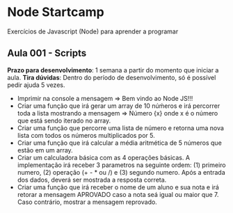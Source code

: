 # Node Startcamp

Exercícios de Javascript (Node) para aprender a programar

## Aula 001 - Scripts

**Prazo para desenvolvimento**: 1 semana a partir do momento que iniciar a aula.
**Tira dúvidas**: Dentro do período de desenvolvimento, só é possível pedir ajuda 5 vezes.

- Imprimir na console a mensagem => Bem vindo ao Node JS!!!
- Criar uma função que irá gerar um array de 10 núḿeros e  irá  percorrer toda a lista mostrando a  mensagem   =>  Número  {x}  onde x é o número que está sendo iterado no array.
- Criar uma função que percorre uma lista de número e retorna uma nova lista com todos os números multiplicados por 5.
- Criar uma função que irá calcular a média aritmética de 5 números que estão em um array.
- Criar um calculadora básica com as 4 operações básicas. A implementação irá receber 3 parametros na seguinte ordem: (1) primeiro numero, (2) operação (+ - * ou /) e (3) segundo numero. Após a entrada dos dados, deverá ser mostrada a resposta correta.
- Criar uma função que irá receber o nome de um aluno e sua nota e irá retorar a mensagem APROVADO caso a nota seá igual ou maior que 7. Caso contrário, mostrar a mensagem reprovado.
